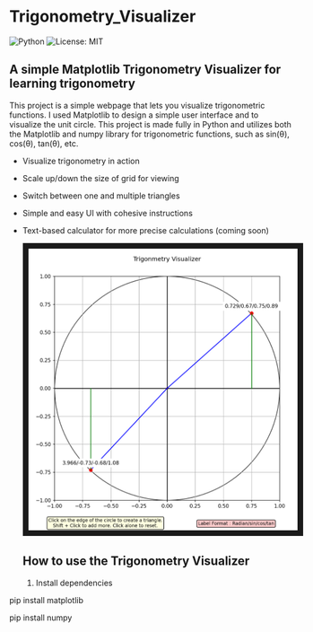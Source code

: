 # Trigonometry_Visualizer

![Python](https://img.shields.io/badge/Python-3.11-blue)
![License: MIT](https://img.shields.io/badge/License-MIT-yellow.svg)

## A simple Matplotlib Trigonometry Visualizer for learning trigonometry

This project is a simple webpage that lets you visualize trigonometric functions. I used Matplotlib to design a simple user interface and to visualize the unit circle. This project is made fully in Python and utilizes both the Matplotlib and numpy library for trigonometric functions, such as sin(θ), cos(θ), tan(θ), etc.

 * Visualize trigonometry in action
 * Scale up/down the size of grid for viewing
 * Switch between one and multiple triangles
 * Simple and easy UI with cohesive instructions
 * Text-based calculator for more precise calculations (coming soon)

   <img src="Screenshot 2025-07-31 185455.png" alt="Demo Image" border="10" />

   ## How to use the Trigonometry Visualizer

   1. Install dependencies
  
pip install matplotlib

pip install numpy
